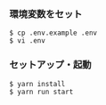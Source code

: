 ### 環境変数をセット
```
$ cp .env.example .env
$ vi .env
```

### セットアップ・起動
```
$ yarn install
$ yarn run start
```
